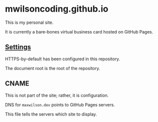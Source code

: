 # mwilsoncoding.github.io

This is my personal site.

It is currently a bare-bones virtual business card hosted on GitHub Pages.

## [Settings](https://github.com/mwilsoncoding/mwilsoncoding.github.io/settings/pages)

HTTPS-by-default has been configured in this repository.

The document root is the root of the repository.

## CNAME

This is not part of the site; rather, it is configuration.

DNS for `maxwilson.dev` points to GitHub Pages servers.

This file tells the servers which site to display.
